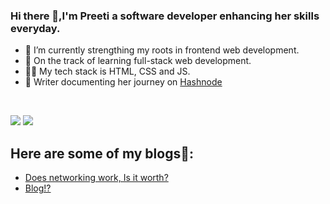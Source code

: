 
### Hi there 👋,I'm Preeti a software developer enhancing her skills everyday.

- 🌱 I’m currently strengthing my roots in frontend web development.
- 🚀 On the track of learning full-stack web development.
- 👩‍💻 My tech stack is HTML, CSS and JS.
- 📝 Writer documenting her journey on [Hashnode](https://hashnode.com/@preetiWrites)
 
<!-- <img width="30%" align='right' src="[https://pixabay.com/vectors/absorbed-book-girl-reading-student-2409314/]"> -->

<!-- <a href="https://github.com/preetiParyani/github-readme-stats">
  <img width="400px" align="center" src="https://github-readme-stats.vercel.app/api?username=preetiParyani&theme=github_dark&show_icons=true)](https://github.com/preetiParyani/github-readme-stats)" />
</a>
<a href="https://github.com/preetiParyani/convoychat">
  <img height="173px" align="center" src="https://github-readme-stats.vercel.app/api/top-langs/?username=preetiParyani&theme=github_dark&layout=compact)](https://github.com/anuraghazra/github-readme-stats" />
</a> -->
</div>
<br>
<p align="left">
 <a href="https://www.linkedin.com/in/preeti-paryani-07a801227/" target="blank"><img src="https://img.shields.io/static/v1?label=|&labelColor=493252&message=LINKEDIN&color=493252&style=for-the-badge&logo=linkedin"/></a> 
<a href="https://twitter.com/paryani_preeti" target="blank"><img src="https://img.shields.io/static/v1?label=|&labelColor=493252&message=TWITTER&color=493252&style=for-the-badge&logo=twitter&logoColor=white"/></a>

## Here are some of my blogs📑:
  - [Does networking work, Is it worth?](https://preetiwrites.hashnode.dev/does-networking-work-is-it-worth)  
  - [Blog!?](https://preetiwrites.hashnode.dev/blog)


<!-- <div>
    <img width="400px" alt="GitHub Streak" height="180px" float="right" src="https://streak-stats.demolab.com/?user=preetiParyani&theme=great-gatsby&mode=weekly&date_format=M%20j[,%20Y]">
</div> -->



